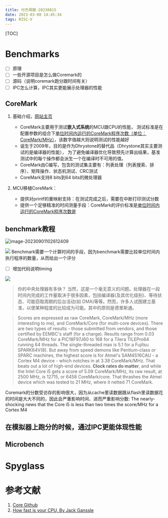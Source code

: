 ```yaml
---
title: 付杰周报-20230815
date: 2023-03-08 14:45:34
tags: RISC-V
---
```


[TOC]

# Benchmarks

- [ ] 原理
- [ ] 一些开源项目是怎么做Coremark的
- [ ] 源码（说明coremark跑分跟时间有关）
- [ ] IPC怎么计算，IPC其实更能展示处理器的性能

## CoreMark

1. 基础介绍，[网站主页](https://www.eembc.org/coremark/)

   - CoreMark主要用于测试**嵌入式系统**的MCU跟CPU的性能，
     测试标准是在配置参数的组合下<u>单位时间内运行的CoreMark程序次数（单位：CoreMark/MHz）</u>，该数字值越大则说明测试的性能越好
   - 诞生于2009年，目的是作为Dhrystone的替代品（Dhrystone其实主要测试的是编译器的性能），
     为了避免编译器优化导致预先计算出结果，基准测试中的每个操作都会派生一个在编译时不可用的值。
   - CoreMark由C编写，包含的测试集主要有：列表处理（列表搜索、排序）、矩阵操作、状态机测试、CRC测试
   - CoreMark支持8 bits到64 bits的微处理器

2. MCU移植CoreMark：
   - 提供对printf的重映射支持：在测试完成之后，需要在中断打印测试分数
   - 提供一个足够精准的时间测量手段：CoreMark的评价标准是<u>单位时间内运行的CoreMark程序次数是</u>

## benchmark教程

![image-20230901102612409](https://s2.loli.net/2023/09/01/u7KWcOMmr4DFwq5.png)

![](https://s2.loli.net/2023/09/01/PgHoDackpyq5jlU.png)
Benchmark需要一个计算时间的手段，因为benchmark需要比较单位时间内执行程序的数量，从而给出一个评分

- [ ] 增加代码说明timing

![](https://s2.loli.net/2023/09/01/wTJSViA4HcXqPD5.png)

> 你的中央处理器有多快？
> 当然，这是一个毫无意义的问题。处理器在一段时间内完成的工作量取决于很多因素，包括编译器(及其优化级别)、等待状态、可能窃取周期的后台活动(如 DMA)等等。然而，许多人试图建立基准，以使某种程度的比较成为可能。其中的原则是德里斯通。

> Scores are expressed as raw CoreMark, CoreMark/MHz (more interesting to me), and CoreMark/Core (for multi-core devices). There are two types of results - those submitted from vendors, and those certified by EEMBC's staff (for a charge).
> Results range from 0.03 CoreMark/MHz for a PIC18F97J60 to 168 for a Tilera TILEPro64 running 64 threads. The single-threaded max is 5.1 for a Fujitsu SPARK64V(8).
> But away from speed demons like Pentium-class or SPARC machines, the highest score is for Atmel's SAM4S16CAU - a Cortex M4 device - which notches in at 3.38 CoreMark/MHz. That beats out a lot of high-end devices.
> **Clock rates do matter**, and while the Intel Core i5 gets a score of 5.09 CoreMark/MHz, its raw result, at 2500 MHz, is 12715, or 6458 CoreMark/core. That thrashes the Atmel device which was tested to 21 MHz, where it netted 71 CoreMark.

Coremark的分数受访存的影响很大，因为从cache里读数据跟从flash里读数据花的时间是大大不同的，因此会严重影响时间、进而严重影响分数: The nearly-shocking news that the Core i5 is less than two times the score/MHz for a Cortex M4

## 在模拟器上跑分的时候，通过IPC更能体现性能

## Microbench

# Spyglass

# 参考文献

1. [Core Github](https://github.com/eembc/coremark)
2. [How fast is your CPU, By Jack Ganssle](http://www.ganssle.com/rants/coremark.html)
